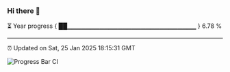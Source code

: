 ### Hi there 👋

⏳ Year progress { ██▁▁▁▁▁▁▁▁▁▁▁▁▁▁▁▁▁▁▁▁▁▁▁▁▁▁▁▁ } 6.78 %

---

⏰ Updated on Sat, 25 Jan 2025 18:15:31 GMT

![Progress Bar CI](https://github.com/liununu/liununu/workflows/Progress%20Bar%20CI/badge.svg)
